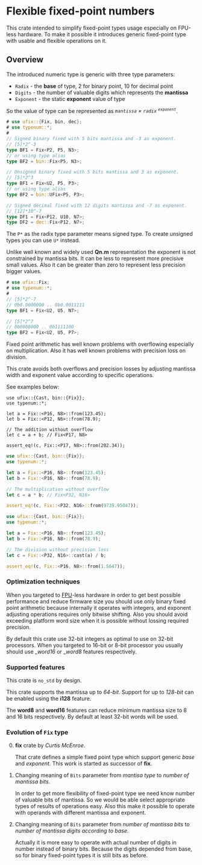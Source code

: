 # Flexible fixed-point numbers

This crate intended to simplify fixed-point types usage especially on FPU-less hardware.
To make it possible it introduces generic fixed-point type with usable and flexible operations on it.

## Overview

The introduced numeric type is generic with three type parameters:

* `Radix` - the __base__ of type, 2 for binary point, 10 for decimal point
* `Digits` - the number of valuable digits which represents the __mantissa__
* `Exponent` - the static __exponent__ value of type

So the value of type can be represented as _`mantissa` × `radix` <sup>`exponent`</sup>_.

```rust
# use ufix::{Fix, bin, dec};
# use typenum::*;
#
// Signed binary fixed with 5 bits mantissa and -3 as exponent.
// [5]*2^-3
type BF1 = Fix<P2, P5, N3>;
// or using type alias
type BF2 = bin::Fix<P5, N3>;

// Unsigned binary fixed with 5 bits mantissa and 3 as exponent.
// [5]*2^3
type BF1 = Fix<U2, P5, P3>;
// or using type alias
type BF2 = bin::UFix<P5, P3>;

// Signed decimal fixed with 12 digits mantissa and -7 as exponent.
// [12]*10^-7
type DF1 = Fix<P12, U10, N7>;
type DF2 = dec::Fix<P12, N7>;
```

The `P*` as the radix type parameter means signed type. To create unsigned types you can use `U*` instead.

Unlike well known and widely used __Qn.m__ representation the exponent is not constrained by mantissa bits. It can be less to represent more precisive small values. Also it can be greater than zero to represent less precision bigger values.

```rust
# use ufix::Fix;
# use typenum::*;
#
// [5]*2^-7
// 0b0.0000000 .. 0b0.0011111
type BF1 = Fix<U2, U5, N7>;

// [5]*2^7
// 0b0000000 .. 0b1111100
type BF2 = Fix<U2, U5, P7>;
```

Fixed point arithmetic has well known problems with overflowing especially on multiplication. Also it has well known problems with precision loss on division.

This crate avoids both overflows and precision losses by adjusting mantissa width and exponent value according to specific operations.

See examples below:

```
use ufix::{Cast, bin::{Fix}};
use typenum::*;

let a = Fix::<P16, N8>::from(123.45);
let b = Fix::<P12, N6>::from(78.9);

// The addition without overflow
let c = a + b; // Fix<P17, N8>

assert_eq!(c, Fix::<P17, N8>::from(202.34));
```

```rust
use ufix::{Cast, bin::{Fix}};
use typenum::*;

let a = Fix::<P16, N8>::from(123.45);
let b = Fix::<P16, N8>::from(78.9);

// The multiplication without overflow
let c = a * b; // Fix<P32, N16>

assert_eq!(c, Fix::<P32, N16>::from(9739.95047));
```

```rust
use ufix::{Cast, bin::{Fix}};
use typenum::*;

let a = Fix::<P16, N8>::from(123.45);
let b = Fix::<P16, N8>::from(78.9);

// The division without precision loss
let c = Fix::<P32, N16>::cast(a) / b;

assert_eq!(c, Fix::<P16, N8>::from(1.5647));
```

### Optimization techniques

When you targeted to [FPU](https://en.wikipedia.org/wiki/Floating-point_unit)-less hardware in order to get best possible performance and reduce firmware size you should use only binary fixed point arithmetic because internally it operates with integers, and exponent adjusting operations requires only bitwise shifting. Also you should avoid exceeding platform word size when it is possible without lossing required precision.

By default this crate use 32-bit integers as optimal to use on 32-bit processors. When you targeted to 16-bit or 8-bit processor you usually should use __word16_ or __word8_ features respectively.

### Supported features

This crate is `no_std` by design.

This crate supports the mantissa up to _64-bit_. Support for up to _128-bit_ can be enabled using the __i128__ feature.

The __word8__ and __word16__ features can reduce minimum mantissa size to 8 and 16 bits respectively. By default at least 32-bit words will be used.

### Evolution of `Fix` type

0. **fix** crate by _Curtis McEnroe_.

   That crate defines a simple fixed point type which support generic *base* and *exponent*.
   This work is started as successor of **fix**.

1. Changing meaning of `Bits` parameter from *mantisa type* to *number of mantissa bits*.

   In order to get more flexibility of fixed-point type we need know number of valuable bits of mantissa.
   So we would be able select appropriate types of results of operations easy.
   Also this make it possible to operate with operands with different mantissa and exponent.

2. Changing meaning of `Bits` parameter from *number of mantissa bits* to *number of mantissa digits according to base*.

   Actually it is more easy to operate with actual number of digits in number instead of binary bits.
   Because the digits depended from base, so for binary fixed-point types it is still bits as before.
